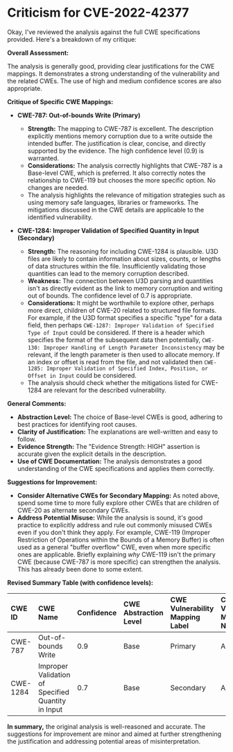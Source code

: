 # Criticism for CVE-2022-42377

Okay, I've reviewed the analysis against the full CWE specifications provided. Here's a breakdown of my critique:

**Overall Assessment:**

The analysis is generally good, providing clear justifications for the CWE mappings. It demonstrates a strong understanding of the vulnerability and the related CWEs. The use of high and medium confidence scores are also appropriate.

**Critique of Specific CWE Mappings:**

*   **CWE-787: Out-of-bounds Write (Primary)**

    *   **Strength:** The mapping to CWE-787 is excellent. The description explicitly mentions memory corruption due to a write outside the intended buffer. The justification is clear, concise, and directly supported by the evidence. The high confidence level (0.9) is warranted.
    *   **Considerations:** The analysis correctly highlights that CWE-787 is a Base-level CWE, which is preferred. It also correctly notes the relationship to CWE-119 but chooses the more specific option. No changes are needed.
    *   The analysis highlights the relevance of mitigation strategies such as using memory safe languages, libraries or frameworks. The mitigations discussed in the CWE details are applicable to the identified vulnerability.

*   **CWE-1284: Improper Validation of Specified Quantity in Input (Secondary)**

    *   **Strength:** The reasoning for including CWE-1284 is plausible. U3D files are likely to contain information about sizes, counts, or lengths of data structures within the file. Insufficiently validating those quantities can lead to the memory corruption described.
    *   **Weakness:** The connection between U3D parsing and quantities isn't as directly evident as the link to memory corruption and writing out of bounds. The confidence level of 0.7 is appropriate.
    *   **Considerations:** It might be worthwhile to explore other, perhaps more direct, children of CWE-20 related to structured file formats. For example, if the U3D format specifies a specific "type" for a data field, then perhaps `CWE-1287: Improper Validation of Specified Type of Input` could be considered. If there is a header which specifies the format of the subsequent data then potentially, `CWE-130: Improper Handling of Length Parameter Inconsistency` may be relevant, if the length parameter is then used to allocate memory. If an index or offset is read from the file, and not validated then `CWE-1285: Improper Validation of Specified Index, Position, or Offset in Input` could be considered.
    *   The analysis should check whether the mitigations listed for CWE-1284 are relevant for the described vulnerability.

**General Comments:**

*   **Abstraction Level:** The choice of Base-level CWEs is good, adhering to best practices for identifying root causes.
*   **Clarity of Justification:** The explanations are well-written and easy to follow.
*   **Evidence Strength:** The "Evidence Strength: HIGH" assertion is accurate given the explicit details in the description.
*   **Use of CWE Documentation:** The analysis demonstrates a good understanding of the CWE specifications and applies them correctly.

**Suggestions for Improvement:**

*   **Consider Alternative CWEs for Secondary Mapping:** As noted above, spend some time to more fully explore other CWEs that are children of CWE-20 as alternate secondary CWEs.
*   **Address Potential Misuse:** While the analysis is sound, it's good practice to explicitly address and rule out commonly misused CWEs even if you don't think they apply. For example, CWE-119 (Improper Restriction of Operations within the Bounds of a Memory Buffer) is often used as a general "buffer overflow" CWE, even when more specific ones are applicable. Briefly explaining *why* CWE-119 isn't the primary CWE (because CWE-787 is more specific) can strengthen the analysis. This has already been done to some extent.

**Revised Summary Table (with confidence levels):**

| CWE ID   | CWE Name                                   | Confidence | CWE Abstraction Level | CWE Vulnerability Mapping Label | CWE-Vulnerability Mapping Notes |
| :------- | :----------------------------------------- | :--------- | :-------------------- | :------------------------------ | :------------------------------ |
| CWE-787 | Out-of-bounds Write                        | 0.9        | Base                 | Primary                         | Allowed                         |
| CWE-1284  | Improper Validation of Specified Quantity in Input   | 0.7        | Base                 | Secondary                       | Allowed                         |

**In summary,** the original analysis is well-reasoned and accurate. The suggestions for improvement are minor and aimed at further strengthening the justification and addressing potential areas of misinterpretation.